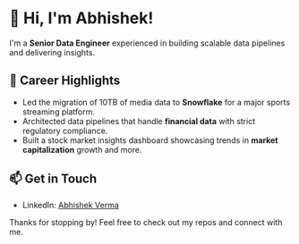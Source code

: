 # 👋 Hi, I'm Abhishek!

I'm a **Senior Data Engineer** experienced in building scalable data pipelines and delivering insights.


## 🎯 Career Highlights
- Led the migration of 10TB of media data to **Snowflake** for a major sports streaming platform.
- Architected data pipelines that handle **financial data** with strict regulatory compliance.
- Built a stock market insights dashboard showcasing trends in **market capitalization** growth and more.
  

## 📫 Get in Touch
- LinkedIn: [Abhishek Verma](https://www.linkedin.com/in/abhishek-verma-83b861135/)

Thanks for stopping by! Feel free to check out my repos and connect with me.
